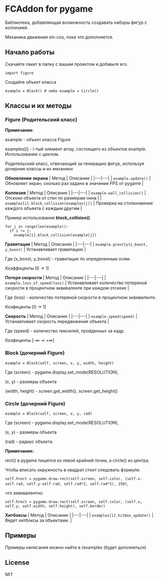 # FCAddon for pygame
Библиотека, добавляющая возможность создавать наборы фигур с коллизией.

Механика движения sin-cos, пока что дополняется.

## Начало работы
Скачайте пакет в папку с вашим проектом и добавьте его.
```
import figure
```
Создайте объект класса
```
example = Block() # либо example = Circle()
```

## Классы и их методы
### Figure (Родительский класс)

**Примечание**:

example - объект класса Figure

examples[i] - i-тый элемент array, состоящего из объектов example. Использование с циклом.

Родительский класс, отвечающий за генерацию фигур, используя дочерние классы и их механики

**Обновление экрана**
| Метод | Описание |
|---|---|
| ```example.update()``` | Обновляет экран, сколько раз задано в значении FPS от pygame |

**Коллизия**
| Метод | Описание |
|---|---|
| ```example.wall_collision()``` | Отскоки объекта от стен по размерам окна |
| ```examples[i].block_collision(examples[j])``` | Проверка на столкновение каждого объекта с каждым другим |

Пример использования **block_collision()**
```
for j in range(len(example)):
  if i != j:
    example[i].block_collision(example[j])
```
**Гравитация**
| Метод | Описание |
|---|---|
| ```example.gravity(x_boost, y_boost)``` | Устанавливает гравитацию |

Где (x_boost, y_boost) - гравитация по определенным осям. 

Коэффиценты [0 -> 1]

**Потеря скорости**
| Метод | Описание |
|---|---|
| ```example.loss_of_speed(loss)``` | Устанавливает количество потеряной скорости в процентном эквиваленте при каждом отскоке |

Где (loss) - количество потеряной скорости в процентном эквиваленте. 

Коэфиценты [0 -> 1]

**Скорость**
| Метод | Описание |
|---|---|
| ```example.speed(speed)``` | Устанавливает скорость передвижения объекта |

Где (speed) - количество пикселей, пройденных за кадр. 

Коэфиценты [-∞ -> +∞]


### Block (дочерний Figure)
```
example = Block(self, screen, x, y, width, height)
```

Где (screen) - pygame.display.set_mode(RESOLUTION),

(x, y) - размеры объекта

(width, height) - screen.get_width(), screen.get_height()

### Circle (дочерний Figure)
```
example = Block(self, screen, x, y, rad)
```

Где (screen) - pygame.display.set_mode(RESOLUTION),

(x, y) - размеры объекта

(rad) - радиус объекта.

**Примечание:**

rect() в pygame пишется из левой крайней точки, а circle() из центра.

Чтобы вписать окружность в квадрат стоит следовать формуле:

``` self.hrect = pygame.draw.rect(self.screen, self.color, (self.x-self.rad, self.y-self.rad, self.rad*2, self.rad*2), 250) ```,

что эквивалентно:

```self.hrect = pygame.draw.rect(self.screen, self.color, (self.x, self.y, self.width, self.height), self.border)```


**Хитбоксы**
| Метод | Описание |
|---|---|
| ```examples[i].hitbox_update()``` | Ведет хитбоксы за объектами. |


## Примеры
Примеры написания можно найти в /examples (будет дополняться)

## License
MIT











